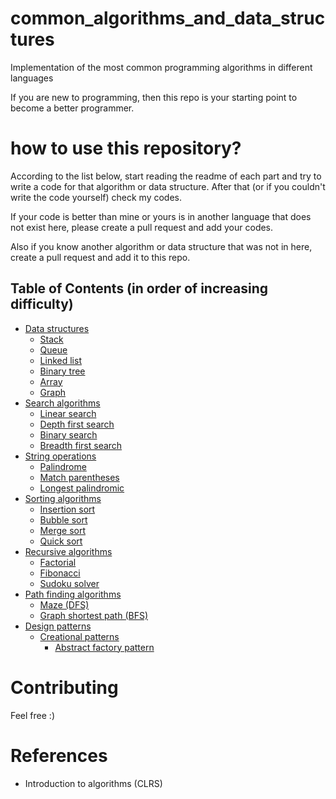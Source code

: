 # common_algorithms_and_data_structures

Implementation of the most common programming algorithms in different languages

If you are new to programming, then this repo is your starting point to become a better programmer.

# how to use this repository?

According to the list below, start reading the readme of each part and try to write a code for that algorithm or data structure. After that (or if you couldn't write the code yourself) check my codes.

If your code is better than mine or yours is in another language that does not exist here, please create a pull request and add your codes.

Also if you know another algorithm or data structure that was not in here, create a pull request and add it to this repo.


## Table of Contents (in order of increasing difficulty)

- [Data structures](./data_structures)
  - [Stack](./data_structures/stack_structure)
  - [Queue](./data_structures/queue_structure)
  - [Linked list](./data_structures/linked_list_structure)
  - [Binary tree](./data_structures/binary_tree_structure)
  - [Array](./data_structures/array_structure)
  - [Graph](./data_structures/graph_structure)
- [Search algorithms](./search_algorithms)
  - [Linear search](./search_algorithms/linear_search)
  - [Depth first search](./search_algorithms/depth_first_search)
  - [Binary search](./search_algorithms/binary_search)
  - [Breadth first search](./search_algorithms/breadth_first_search)
- [String operations](./string_operations)
  - [Palindrome](./string_operations/palindrome)
  - [Match parentheses](./string_operations/match_parentheses)
  - [Longest palindromic](./string_operations/longest_palindromic)
- [Sorting algorithms](./sorting_algorithms)
  - [Insertion sort](./sorting_algorithms/insertion_sort)
  - [Bubble sort](./sorting_algorithms/bubble_sort)
  - [Merge sort](./sorting_algorithms/merge_sort)
  - [Quick sort](./sorting_algorithms/quick_sort)
- [Recursive algorithms](./recursive_algorithms)
  - [Factorial](./recursive_algorithms/factorial)
  - [Fibonacci](./recursive_algorithms/fibonacci)
  - [Sudoku solver](./recursive_algorithms/sudoku_solver)
- [Path finding algorithms](./path_finding_algorithms)
  - [Maze (DFS)](./path_finding_algorithms/maze_dfs)
  - [Graph shortest path (BFS)](./path_finding_algorithms/bfs_shortest_path.py)
- [Design patterns](./design_patterns)
  - [Creational patterns](./design_patterns/creational_patterns)
    - [Abstract factory pattern](./design_patterns/creational_patterns/abstract_factory_pattern)

# Contributing

Feel free :)

# References

- Introduction to algorithms (CLRS)
